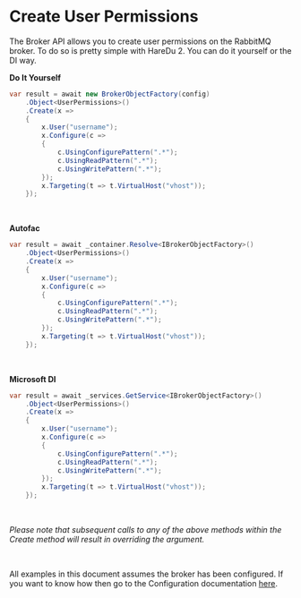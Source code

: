 # Create User Permissions

The Broker API allows you to create user permissions on the RabbitMQ broker. To do so is pretty simple with HareDu 2. You can do it yourself or the DI way.

**Do It Yourself**

```c#
var result = await new BrokerObjectFactory(config)
    .Object<UserPermissions>()
    .Create(x =>
    {
        x.User("username");
        x.Configure(c =>
        {
            c.UsingConfigurePattern(".*");
            c.UsingReadPattern(".*");
            c.UsingWritePattern(".*");
        });
        x.Targeting(t => t.VirtualHost("vhost"));
    });
```
<br>

**Autofac**

```c#
var result = await _container.Resolve<IBrokerObjectFactory>()
    .Object<UserPermissions>()
    .Create(x =>
    {
        x.User("username");
        x.Configure(c =>
        {
            c.UsingConfigurePattern(".*");
            c.UsingReadPattern(".*");
            c.UsingWritePattern(".*");
        });
        x.Targeting(t => t.VirtualHost("vhost"));
    });
```
<br>

**Microsoft DI**

```c#
var result = await _services.GetService<IBrokerObjectFactory>()
    .Object<UserPermissions>()
    .Create(x =>
    {
        x.User("username");
        x.Configure(c =>
        {
            c.UsingConfigurePattern(".*");
            c.UsingReadPattern(".*");
            c.UsingWritePattern(".*");
        });
        x.Targeting(t => t.VirtualHost("vhost"));
    });
```
<br>

*Please note that subsequent calls to any of the above methods within the Create method will result in overriding the argument.*

<br>

All examples in this document assumes the broker has been configured. If you want to know how then go to the Configuration documentation [here](https://github.com/ahives/HareDu2/blob/master/docs/deprecated/configuration.md).

